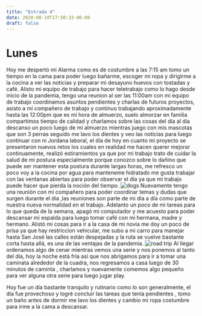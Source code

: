 ```yaml
---
title: "Entrada 4"
date: 2020-08-10T17:50:33-06:00
draft: false
---
```


# Lunes

Hoy me despertó mi Alarma como es de costumbre a las 7:15 am tomo un tiempo en la cama para poder luego bañarme, escoger mi ropa y dirigirme a la cocina
a ver las noticias y preparar mi desayuno huevos con tostadas y café.
Alisto mi equipo de trabajo para hacer teletrabajo como lo hago desde inicio de la pandemia, tengo una reunion al ser las 11:00am con mi equipo de trabajo coordinamos
asuntos pendientes y charlas de futuros proyectos, asisto a mí compañero de trabajo y continuo trabajando aproximadamente hasta las 12:00pm que 
es mi hora de almuerzo, suelo almorzar en familia compartimos tiempo de calidad y charlamos sobre las cosas del día al día descanso un poco luego de mi almuerzo mientras
juego con mis mascotas que son 3 perras seguido me lavo los dientes y veo las noticias para luego continuar con ni Jordana laboral, el día de hoy en cuanto mi proyecto
se presentaron nuevos retos los cuales en realidad me hacen querer mejorar continuamente, realizó estiramientos ya que por mi trabajo trato de cuidar la salud de 
mi postura especialmente porque conozco sobre lo dañino que puede ser mantener esta postura durante largas horas, me refresco un poco voy a la cocina por agua para manteneme hidratado 
me gusta trabajar con las ventanas abiertas para poder observar el día ya que mi trabajo puede hacer que pierda la noción del tiempo.
![dogs](/dogs.jpeg)
Nuevamente tengo una reunión con mi compañero para poder coordinar temas y dudas  que surgen durante el día ,las reuniones son parte de mi día a día como parte de nuestra nueva normalidad en el trabajo.
Adelanto un poco de mi tareas para lo que queda de la semana,  apagó mi computador y me acuesto para poder descansar mi espalda para luego tomar café con mi hermana, madre y hermano. 
Alistó mi cosas para ir a la casa de mi novia me doy un poco de prisa ya que hay restriccion vehicular, me subo a mi carro para manejar hasta San José las calles están
despejadas y la ruta se vuelve bastante corta hasta allá, es una de las ventajas de la pandemia.
![road trip](/road-trip_tp.jpg)
Al llegar ordenamos algo de cenar mientras vemos una serie y nos ponemos al tanto del día, hoy la noche está fría así que nos abrigamos para ir a tomar una caminata alrededor de la cuadra, 
nos regresamos a casa luego de 30 minutos de caminta , charlamos y nuevamente comemos algo pequeño para ver alguna otra serie para luego jugar play. 

Hoy fue un día bastante tranquilo y rutinario como lo son generalmente, el día fue provechoso y logré concluir las tareas que tenía pendientes , tomo un baño antes de dormir
me lavo los dientes y cambio mi ropa costumbre para irme a la cama a descansar.
